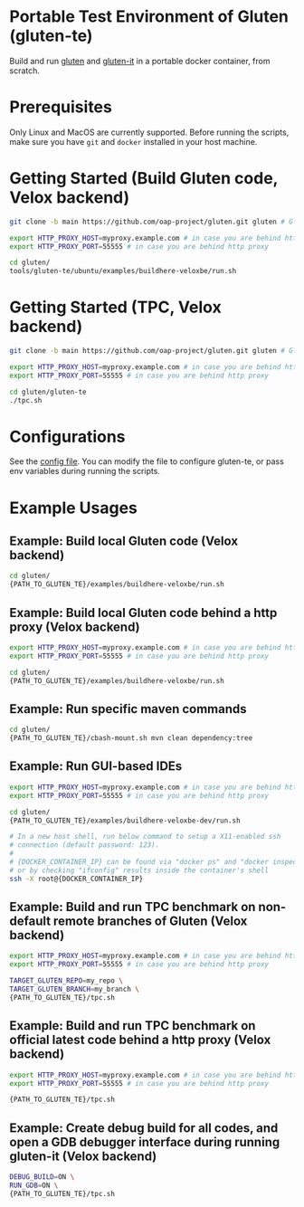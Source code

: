 # Portable Test Environment of Gluten (gluten-te)

Build and run [gluten](https://github.com/oap-project/gluten) and [gluten-it](https://github.com/oap-project/gluten/tree/main/tools/gluten-it) in a portable docker container, from scratch.

# Prerequisites

Only Linux and MacOS are currently supported. Before running the scripts, make sure you have `git` and `docker` installed in your host machine.

# Getting Started (Build Gluten code, Velox backend)

```sh
git clone -b main https://github.com/oap-project/gluten.git gluten # Gluten main code

export HTTP_PROXY_HOST=myproxy.example.com # in case you are behind http proxy
export HTTP_PROXY_PORT=55555 # in case you are behind http proxy

cd gluten/
tools/gluten-te/ubuntu/examples/buildhere-veloxbe/run.sh
```

# Getting Started (TPC, Velox backend)

```sh
git clone -b main https://github.com/oap-project/gluten.git gluten # Gluten main code

export HTTP_PROXY_HOST=myproxy.example.com # in case you are behind http proxy
export HTTP_PROXY_PORT=55555 # in case you are behind http proxy

cd gluten/gluten-te
./tpc.sh
```

# Configurations

See the [config file](https://github.com/oap-project/gluten/blob/main/tools/gluten-te/ubuntu/defaults.conf). You can modify the file to configure gluten-te, or pass env variables during running the scripts.

# Example Usages

## Example: Build local Gluten code (Velox backend)

```sh
cd gluten/
{PATH_TO_GLUTEN_TE}/examples/buildhere-veloxbe/run.sh
```

## Example: Build local Gluten code behind a http proxy (Velox backend)

```sh
export HTTP_PROXY_HOST=myproxy.example.com # in case you are behind http proxy
export HTTP_PROXY_PORT=55555 # in case you are behind http proxy

cd gluten/
{PATH_TO_GLUTEN_TE}/examples/buildhere-veloxbe/run.sh
```

## Example: Run specific maven commands

```sh
cd gluten/
{PATH_TO_GLUTEN_TE}/cbash-mount.sh mvn clean dependency:tree
```

## Example: Run GUI-based IDEs

```sh
export HTTP_PROXY_HOST=myproxy.example.com # in case you are behind http proxy
export HTTP_PROXY_PORT=55555 # in case you are behind http proxy

cd gluten/
{PATH_TO_GLUTEN_TE}/examples/buildhere-veloxbe-dev/run.sh

# In a new host shell, run below command to setup a X11-enabled ssh
# connection (default password: 123). 
#
# {DOCKER_CONTAINER_IP} can be found via "docker ps" and "docker inspect",
# or by checking "ifconfig" results inside the container's shell 
ssh -X root@{DOCKER_CONTAINER_IP}
```

## Example: Build and run TPC benchmark on non-default remote branches of Gluten (Velox backend)

```sh
export HTTP_PROXY_HOST=myproxy.example.com # in case you are behind http proxy
export HTTP_PROXY_PORT=55555 # in case you are behind http proxy

TARGET_GLUTEN_REPO=my_repo \
TARGET_GLUTEN_BRANCH=my_branch \
{PATH_TO_GLUTEN_TE}/tpc.sh
```

## Example: Build and run TPC benchmark on official latest code behind a http proxy (Velox backend)

```sh
export HTTP_PROXY_HOST=myproxy.example.com # in case you are behind http proxy
export HTTP_PROXY_PORT=55555 # in case you are behind http proxy

{PATH_TO_GLUTEN_TE}/tpc.sh
```

## Example: Create debug build for all codes, and open a GDB debugger interface during running gluten-it (Velox backend)

```sh
DEBUG_BUILD=ON \
RUN_GDB=ON \
{PATH_TO_GLUTEN_TE}/tpc.sh
```
